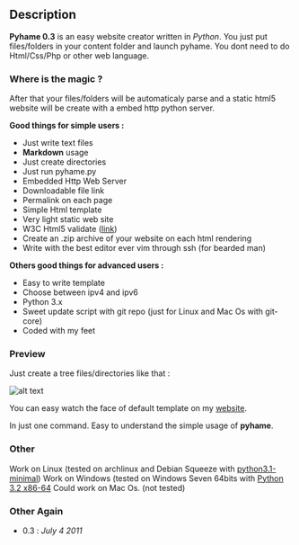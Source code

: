 Description
---------------
__Pyhame 0.3__ is an easy website creator written in _Python_.
You just put files/folders in your content folder and launch pyhame.
You dont need to do Html/Css/Php or other web language.

### Where is the magic ?

After that your files/folders will be automaticaly parse and a static html5 website will be create with a embed http python server.

__Good things for simple users :__

  - Just write text files
  - __Markdown__ usage
  - Just create directories
  - Just run pyhame.py
  - Embedded Http Web Server
  - Downloadable file link
  - Permalink on each page
  - Simple Html template
  - Very light static web site
  - W3C Html5 validate ([link](http://validator.w3.org/check?uri=http%3A%2F%2Fsocketubs.net%2F))
  - Create an .zip archive of your website on each html rendering
  - Write with the best editor ever vim through ssh (for bearded man)		

__Others good things for advanced users :__

  - Easy to write template
  - Choose between ipv4 and ipv6
  - Python 3.x
  - Sweet update script with git repo (just for Linux and Mac Os with git-core)
  - Coded with my feet

### Preview

Just create a tree files/directories like that :

![alt text](http://mail.socketubs.net/tree_screen.png "Tree files")

You can easy watch the face of default template on my [website](http://socketubs.net).

In just one command. Easy to understand the simple usage of __pyhame__.

### Other

Work on Linux (tested on archlinux and Debian Squeeze with [python3.1-minimal](http://packages.debian.org/squeeze/python3.1-minimal))
Work on Windows (tested on Windows Seven 64bits with [Python 3.2 x86-64](http://www.python.org/download/releases/3.2/)
Could work on Mac Os. (not tested)

### Other Again

  - 0.3 : _July 4 2011_
